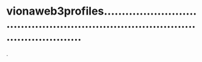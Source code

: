 # vionaweb3profiles....................................................................................................
.
